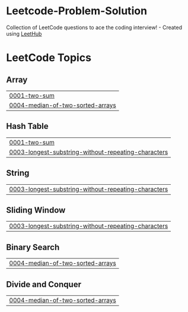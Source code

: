 # Leetcode-Problem-Solution
Collection of LeetCode questions to ace the coding interview! - Created using [LeetHub](https://github.com/QasimWani/LeetHub)

<!---LeetCode Topics Start-->
# LeetCode Topics
## Array
|  |
| ------- |
| [0001-two-sum](https://github.com/Yuvasaiteja25/Leetcode-Problem-Solution/tree/master/0001-two-sum) |
| [0004-median-of-two-sorted-arrays](https://github.com/Yuvasaiteja25/Leetcode-Problem-Solution/tree/master/0004-median-of-two-sorted-arrays) |
## Hash Table
|  |
| ------- |
| [0001-two-sum](https://github.com/Yuvasaiteja25/Leetcode-Problem-Solution/tree/master/0001-two-sum) |
| [0003-longest-substring-without-repeating-characters](https://github.com/Yuvasaiteja25/Leetcode-Problem-Solution/tree/master/0003-longest-substring-without-repeating-characters) |
## String
|  |
| ------- |
| [0003-longest-substring-without-repeating-characters](https://github.com/Yuvasaiteja25/Leetcode-Problem-Solution/tree/master/0003-longest-substring-without-repeating-characters) |
## Sliding Window
|  |
| ------- |
| [0003-longest-substring-without-repeating-characters](https://github.com/Yuvasaiteja25/Leetcode-Problem-Solution/tree/master/0003-longest-substring-without-repeating-characters) |
## Binary Search
|  |
| ------- |
| [0004-median-of-two-sorted-arrays](https://github.com/Yuvasaiteja25/Leetcode-Problem-Solution/tree/master/0004-median-of-two-sorted-arrays) |
## Divide and Conquer
|  |
| ------- |
| [0004-median-of-two-sorted-arrays](https://github.com/Yuvasaiteja25/Leetcode-Problem-Solution/tree/master/0004-median-of-two-sorted-arrays) |
<!---LeetCode Topics End-->
